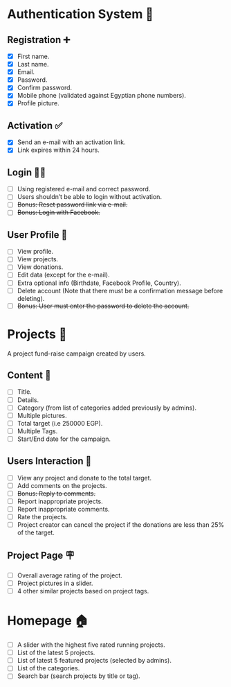 # Authentication System 🤝

## Registration ➕
- [x] First name.
- [x] Last name.
- [x] Email.
- [x] Password.
- [x] Confirm password.
- [x] Mobile phone (validated against Egyptian phone numbers).
- [x] Profile picture.

## Activation ✅
- [x] Send an e-mail with an activation link.
- [x] Link expires within 24 hours.

## Login ⛓️‍💥
- [ ] Using registered e-mail and correct password.
- [ ] Users shouldn’t be able to login without activation.
- [ ] ~~Bonus: Reset password link via e-mail.~~
- [ ] ~~Bonus: Login with Facebook.~~

## User Profile 👤
- [ ] View profile.
- [ ] View projects.
- [ ] View donations.
- [ ] Edit data (except for the e-mail).
- [ ] Extra optional info (Birthdate, Facebook Profile, Country).
- [ ] Delete account (Note that there must be a confirmation message before deleting).
- [ ] ~~Bonus: User must enter the password to delete the account.~~

# Projects 🚩
A project fund-raise campaign created by users.

## Content 📝
- [ ] Title.
- [ ] Details.
- [ ] Category (from list of categories added previously by admins).
- [ ] Multiple pictures.
- [ ] Total target (i.e 250000 EGP).
- [ ] Multiple Tags.
- [ ] Start/End date for the campaign.

## Users Interaction 👥
- [ ] View any project and donate to the total target.
- [ ] Add comments on the projects.
- [ ] ~~Bonus: Reply to comments.~~
- [ ] Report inappropriate projects.
- [ ] Report inappropriate comments.
- [ ] Rate the projects.
- [ ] Project creator can cancel the project if the donations are less than 25% of the target.

## Project Page 🪧
- [ ] Overall average rating of the project.
- [ ] Project pictures in a slider.
- [ ] 4 other similar projects based on project tags.

# Homepage 🏠
- [ ] A slider with the highest five rated running projects.
- [ ] List of the latest 5 projects.
- [ ] List of latest 5 featured projects (selected by admins).
- [ ] List of the categories.
- [ ] Search bar (search projects by title or tag).